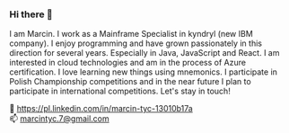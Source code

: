 ### Hi there 👋


I am Marcin. I work as a Mainframe Specialist in kyndryl (new IBM company). I enjoy programming and have grown passionately in this direction for several years. Especially in Java, JavaScript and React. I am interested in cloud technologies and am in the process of Azure certification. I love learning new things using mnemonics. I participate in Polish Championship competitions and in the near future I plan to participate in international competitions.
Let's stay in touch!

:calling: https://pl.linkedin.com/in/marcin-tyc-13010b17a <br />
:mailbox: marcintyc.7@gmail.com


<!--
**marcintyc/marcintyc** is a ✨ _special_ ✨ repository because its `README.md` (this file) appears on your GitHub profile.

Here are some ideas to get you started:

- 🔭 I’m currently working on ...
- 🌱 I’m currently learning ...
- 👯 I’m looking to collaborate on ...
- 🤔 I’m looking for help with ...
- 💬 Ask me about ...
- 📫 How to reach me: ...
- 😄 Pronouns: ...
- ⚡ Fun fact: ...
-->
